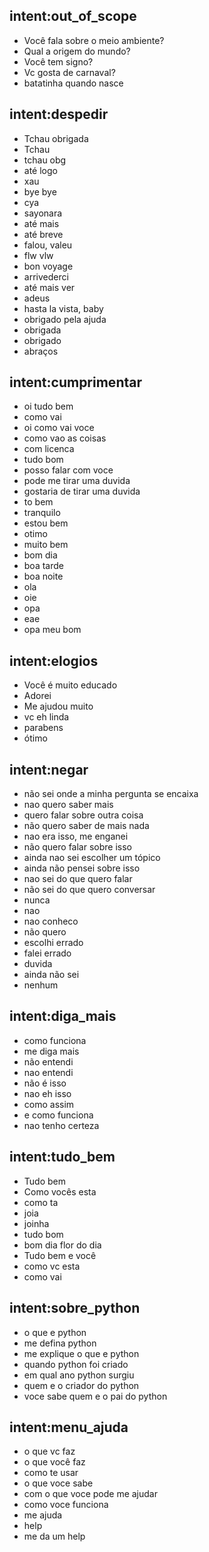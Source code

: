## intent:out_of_scope
- Você fala sobre o meio ambiente?
- Qual a origem do mundo?
- Você tem signo?
- Vc gosta de carnaval?
- batatinha quando nasce

## intent:despedir
- Tchau obrigada
- Tchau
- tchau obg
- até logo
- xau
- bye bye
- cya
- sayonara
- até mais
- até breve
- falou, valeu
- flw vlw
- bon voyage
- arrivederci
- até mais ver
- adeus
- hasta la vista, baby
- obrigado pela ajuda
- obrigada
- obrigado
- abraços

## intent:cumprimentar
- oi tudo bem
- como vai
- oi como vai voce
- como vao as coisas
- com licenca
- tudo bom
- posso falar com voce
- pode me tirar uma duvida
- gostaria de tirar uma duvida
- to bem
- tranquilo
- estou bem
- otimo
- muito bem
- bom dia
- boa tarde
- boa noite
- ola
- oie
- opa
- eae
- opa meu bom 

## intent:elogios
- Você é muito educado
- Adorei
- Me ajudou muito
- vc eh linda
- parabens
- ótimo

## intent:negar
- não sei onde a minha pergunta se encaixa
- nao quero saber mais
- quero falar sobre outra coisa
- não quero saber de mais nada
- nao era isso, me enganei
- não quero falar sobre isso
- ainda nao sei escolher um tópico
- ainda não pensei sobre isso
- nao sei do que quero falar
- não sei do que quero conversar
- nunca
- nao
- nao conheco
- não quero
- escolhi errado
- falei errado
- duvida
- ainda não sei
- nenhum


## intent:diga_mais
- como funciona
- me diga mais
- não entendi
- nao entendi
- não é isso
- nao eh isso
- como assim
- e como funciona
- nao tenho certeza

## intent:tudo_bem
- Tudo bem
- Como vocês esta
- como ta
- joia
- joinha
- tudo bom
- bom dia flor do dia
- Tudo bem e você
- como vc esta
- como vai

## intent:sobre_python
- o que e python
- me defina python
- me explique o que e python
- quando python foi criado
- em qual ano python surgiu
- quem e o criador do python
- voce sabe quem e o pai do python

## intent:menu_ajuda
- o que vc faz
- o que você faz
- como te usar
- o que voce sabe
- com o que voce pode me ajudar
- como voce funciona
- me ajuda
- help
- me da um help


